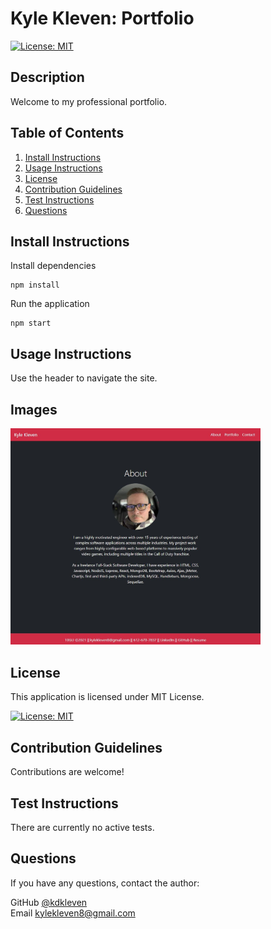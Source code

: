 
# Kyle Kleven: Portfolio


[![License: MIT](https://img.shields.io/badge/License-MIT-yellow.svg)](https://opensource.org/licenses/MIT)
    

## Description

Welcome to my professional portfolio.
      
## Table of Contents
1. [Install Instructions](#install-instructions)
2. [Usage Instructions](#usage-instructions)
3. [License](#license)
4. [Contribution Guidelines](#contribution-guidelines)
5. [Test Instructions](#test-instructions)
6. [Questions](#questions)

## Install Instructions

Install dependencies
    
    npm install

Run the application

    npm start
  
## Usage Instructions

Use the header to navigate the site.

## Images
<img src="./public/assets/images/portfolio.JPG" width="400" alt="Portfolio" />

## License
  
This application is licensed under MIT License.
     
[![License: MIT](https://img.shields.io/badge/License-MIT-yellow.svg)](https://opensource.org/licenses/MIT)
    

## Contribution Guidelines

Contributions are welcome!

## Test Instructions

There are currently no active tests.

## Questions

If you have any questions, contact the author:  

GitHub [@kdkleven](https://github.com/kdkleven)  
Email [kylekleven8@gmail.com](mailto:kylekleven8@gmail.com)
